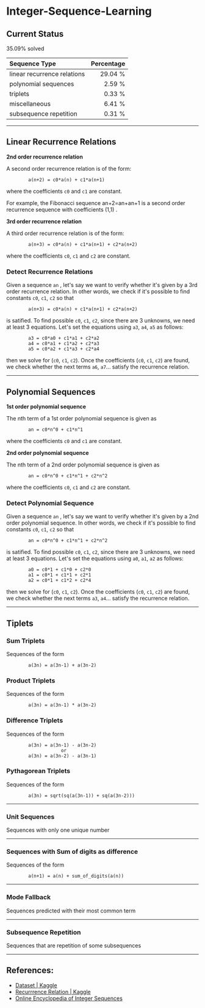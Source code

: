 # Integer-Sequence-Learning

## Current Status

35.09% solved

Sequence Type | Percentage
:---|---:
linear recurrence relations | 29.04 %
polynomial sequences | 2.59 %
triplets | 0.33 %
miscellaneous  | 6.41 %
subsequence repetition | 0.31 %

___
## Linear Recurrence Relations

**2nd order recurrence relation**

A second order recurrence relation is of the form:

            a(n+2) = c0*a(n) + c1*a(n+1)

where the coefficients `c0` and `c1` are constant.

For example, the Fibonacci sequence an+2=an+an+1 is a second order recurrence sequence with coefficients (1,1) .

**3rd order recurrence relation**

A third order recurrence relation is of the form:

            a(n+3) = c0*a(n) + c1*a(n+1) + c2*a(n+2)

where the coefficients `c0`, `c1` and `c2` are constant.

### Detect Recurrence Relations

Given a sequence `an` , let's say we want to verify whether it's given by a 3rd order recurrence relation. In other words, we check if it's possible to find constants `c0`, `c1`, `c2` so that

            a(n+3) = c0*a(n) + c1*a(n+1) + c2*a(n+2)

is satified. To find possible `c0`, `c1`, `c2`, since there are 3 unknowns, we need at least 3 equations. Let's set the equations using `a3`, `a4`, `a5` as follows:

            a3 = c0*a0 + c1*a1 + c2*a2
            a4 = c0*a1 + c1*a2 + c2*a3
            a5 = c0*a2 + c1*a3 + c2*a4

then we solve for (`c0`, `c1`, `c2`). Once the coefficients (`c0`, `c1`, `c2`) are found, we check whether the next terms `a6`, `a7`... satisfy the recurrence relation.

---

## Polynomial Sequences

**1st order polynomial sequence**

The nth term of a 1st order polynomial sequence is given as

            an = c0*n^0 + c1*n^1

where the coefficients `c0` and `c1` are constant.

**2nd order polynomial sequence**

The nth term of a 2nd order polynomial sequence is given as

            an = c0*n^0 + c1*n^1 + c2*n^2

where the coefficients `c0`, `c1` and `c2` are constant.

### Detect Polynomial Sequence

Given a sequence `an` , let's say we want to verify whether it's given by a 2nd order polynomial sequence. In other words, we check if it's possible to find constants `c0`, `c1`, `c2` so that

            an = c0*n^0 + c1*n^1 + c2*n^2

is satified. To find possible `c0`, `c1`, `c2`, since there are 3 unknowns, we need at least 3 equations. Let's set the equations using `a0`, `a1`, `a2` as follows:

            a0 = c0*1 + c1*0 + c2*0
            a1 = c0*1 + c1*1 + c2*1
            a2 = c0*1 + c1*2 + c2*4

then we solve for (`c0`, `c1`, `c2`). Once the coefficients (`c0`, `c1`, `c2`) are found, we check whether the next terms `a3`, `a4`... satisfy the recurrence relation.

---

## Tiplets

### Sum Triplets

Sequences of the form

            a(3n) = a(3n-1) + a(3n-2)

### Product Triplets

Sequences of the form

            a(3n) = a(3n-1) * a(3n-2)

### Difference Triplets

Sequences of the form

            a(3n) = a(3n-1) - a(3n-2)
                        or
            a(3n) = a(3n-2) - a(3n-1)

### Pythagorean Triplets

Sequences of the form

            a(3n) = sqrt(sq(a(3n-1)) + sq(a(3n-2)))

---

### Unit Sequences

Sequences with only one unique number

---

### Sequences with Sum of digits as difference

Sequences of the form
        
            a(n+1) = a(n) + sum_of_digits(a(n))
            

---

### Mode Fallback

Sequences predicted with their most common term

---

### Subsequence Repetition

Sequences that are repetition of some subsequences


---
## References:

- [Dataset | Kaggle](https://www.kaggle.com/c/integer-sequence-learning/data)
- [Recurrrence Relation | Kaggle](https://www.kaggle.com/ncchen/recurrence-relation)
- [Online Encyclopedia of Integer Sequences](https://oeis.org/)

